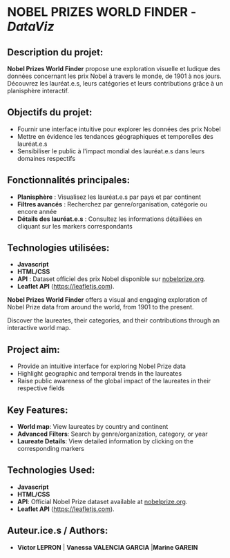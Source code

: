 # NOBEL PRIZES WORLD FINDER - _DataViz_

## Description du projet:

**Nobel Prizes World Finder** propose une exploration visuelle et ludique des données concernant les prix Nobel à travers le monde, de 1901 à nos jours. 
Découvrez les lauréat.e.s, leurs catégories et leurs contributions grâce à un planisphère interactif.

## Objectifs du projet:

- Fournir une interface intuitive pour explorer les données des prix Nobel
- Mettre en évidence les tendances géographiques et temporelles des lauréat.e.s
- Sensibiliser le public à l'impact mondial des lauréat.e.s dans leurs domaines respectifs

## Fonctionnalités principales:

- **Planisphère** : Visualisez les lauréat.e.s par pays et par continent
- **Filtres avancés** : Recherchez par genre/organisation, catégorie ou encore année
- **Détails des lauréat.e.s** : Consultez les informations détaillées en cliquant sur les markers correspondants

## Technologies utilisées:

- **Javascript** 
- **HTML/CSS**
- **API** : Dataset officiel des prix Nobel disponible sur [nobelprize.org](https://www.nobelprize.org).
- **Leaflet API** (https://leafletjs.com).



**Nobel Prizes World Finder** offers a visual and engaging exploration of Nobel Prize data from around the world, from 1901 to the present.

Discover the laureates, their categories, and their contributions through an interactive world map. 

## Project aim:

- Provide an intuitive interface for exploring Nobel Prize data
- Highlight geographic and temporal trends in the laureates
- Raise public awareness of the global impact of the laureates in their respective fields

## Key Features:

- **World map**: View laureates by country and continent
- **Advanced Filters**: Search by genre/organization, category, or year
- **Laureate Details**: View detailed information by clicking on the corresponding markers

## Technologies Used:

- **Javascript**
- **HTML/CSS**
- **API**: Official Nobel Prize dataset available at [nobelprize.org](https://www.nobelprize.org).
- **Leaflet API** (https://leafletjs.com).

## Auteur.ice.s / Authors:

- **Victor LEPRON**  | **Vanessa VALENCIA GARCIA** |**Marine GAREIN** 

